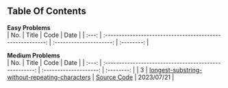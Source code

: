 ## Table Of Contents

**Easy Problems**  
| No. | Title | Code | Date |
| :---: | :--------------------------------------------------------: | :---------------------: | :--------: |

**Medium Problems**  
| No. | Title | Code | Date |
| :---: | :----------------------------------------------------: | :--------------------: | :--------: |
| 3 | [longest-substring-without-repeating-characters][3web] | [Source Code][3code] | 2023/07/21 |

<!-- URL Below -->

[3web]: https://leetcode.com/problems/longest-substring-without-repeating-characters/
[3code]: ./src/medium/longest-substring-without-repeating-characters/1.js
